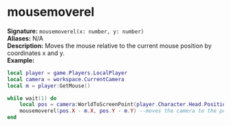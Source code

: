 # mousemoverel
**Signature:** `mousemoverel(x: number, y: number)` <br>
**Aliases:** N/A <br>
**Description:** Moves the mouse relative to the current mouse position by coordinates x and y. <br>
**Example:**
```lua
local player = game.Players.LocalPlayer 
local camera = workspace.CurrentCamera
local m = player:GetMouse()

while wait(1) do
    local pos = camera:WorldToScreenPoint(player.Character.Head.Position)
    mousemoverel(pos.X - m.X, pos.Y - m.Y) --moves the camera to the position of the LocalPlayers head.
end
```
